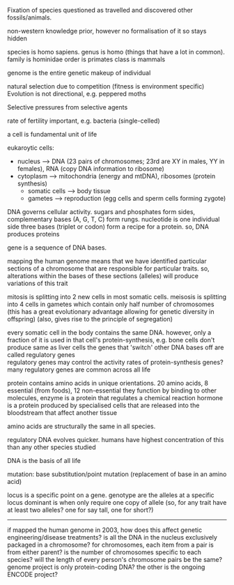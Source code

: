 <!-- SPDX-License-Identifier: zlib-acknowledgement -->
Fixation of species questioned as travelled and discovered other fossils/animals.

non-western knowledge prior, however no formalisation of it so stays hidden

species is homo sapiens. 
genus is homo (things that have a lot in common). 
family is hominidae
order is primates
class is mammals

genome is the entire genetic makeup of individual

natural selection due to competition (fitness is environment specific)
Evolution is not directional, e.g. peppered moths

Selective pressures from selective agents

rate of fertility important, e.g. bacteria (single-celled)

a cell is fundamental unit of life

eukaroytic cells:
  * nucleus --> DNA (23 pairs of chromosomes; 23rd are XY in males, YY in females), RNA (copy DNA information to ribosome)
  * cytoplasm --> mitochondria (energy and mtDNA), ribosomes (protein synthesis)
    * somatic cells --> body tissue
    * gametes --> reproduction (egg cells and sperm cells forming zygote)

DNA governs cellular activity.
sugars and phosphates form sides, complementary bases (A, G, T, C) form rungs. 
nucleotide is one individual side
three bases (triplet or codon) form a recipe for a protein. so, DNA produces proteins

gene is a sequence of DNA bases. 

mapping the human genome means that we have identified particular sections of a chromosome that are responsible for particular traits.
so, alterations within the bases of these sections (alleles) will produce variations of this trait

mitosis is splitting into 2 new cells in most somatic cells.
meisosis is splitting into 4 cells in gametes which contain only half number of chromosomes
(this has a great evolutionary advantage allowing for genetic diversity in offspring)
(also, gives rise to the principle of segregation)

every somatic cell in the body contains the same DNA.
however, only a fraction of it is used in that cell's protein-synthesis, e.g. bone cells don't produce same as liver cells
the genes that 'switch' other DNA bases off are called regulatory genes   
regulatory genes may control the activity rates of protein-synthesis genes? many regulatory genes are common across all life

protein contains amino acids in unique orientations. 20 amino acids, 8 essential (from foods), 12 non-essential 
they function by binding to other molecules, 
enzyme is a protein that regulates a chemical reaction
hormone is a protein produced by specialised cells that are released into the bloodstream that affect another tissue

amino acids are structurally the same in all species.

regulatory DNA evolves quicker. humans have highest concentration of this than any other species studied

DNA is the basis of all life

mutation:
base substitution/point mutation (replacement of base in an amino acid)

locus is a specific point on a gene.
genotype are the alleles at a specific locus
dominant is when only require one copy of allele (so, for any trait have at least two alleles? one for say tall, one for short?) 

------------------------------------------------------------------------
if mapped the human genome in 2003, how does this affect genetic engineering/disease treatments?
is all the DNA in the nucleus exclusively packaged in a chromosome?
for chromosomes, each item from a pair is from either parent?
is the number of chromosomes specific to each species?
will the length of every person's chromosome pairs be the same?
genome project is only protein-coding DNA? the other is the ongoing ENCODE project?
